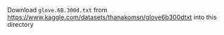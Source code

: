 Download `glove.6B.300d.txt` from https://www.kaggle.com/datasets/thanakomsn/glove6b300dtxt
into this directory